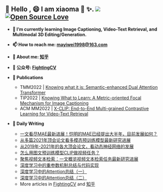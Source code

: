 
## 👋 Hello , 😄 I am xiaoma 🐎 ✨. ![]( https://visitor-badge.glitch.me/badge?page_id=lmbxmu.homepage) [![Open Source Love](https://badges.frapsoft.com/os/v1/open-source.svg?v=102)](https://github.com/ellerbrock/open-source-badge/)

<!-- - **😄 😄 😄 I am looking for jobs for 2023, my interest is multi-modal pretraining, video-text retrieval, computer vision or other feilds about multi modality!!! Welcome to chat with me by wechat(id:mayiwei1998)** -->


<!-- - **🔭 I was an intern at [Alibaba DAMO Academy](https://damo.alibaba.com/) .** -->

- **🌱 I’m currently learning Image Captioning, Video-Text Retrieval, and Multimodal 3D Editing/Generation.**

- **📫 How to reach me: [mayiwei1998@163.com](mayiwei1998@163.com)**

- **💬 About me: [知乎](https://www.zhihu.com/people/jason-14-58-38/posts)**

- **💬 公众号: [FightingCV](https://mp.weixin.qq.com/s/sugCZZQEqIZkEkcqjuFujw)**

- **📝 Publications**
    - TMM2022 | [Knowing what it is: Semantic-enhanced Dual Attention Transformer](https://ieeexplore.ieee.org/abstract/document/9749944)
    - TIP2022 | [Knowing What to Learn: A Metric-oriented Focal Mechanism for Image Captioning](https://ieeexplore.ieee.org/document/9802801)
    - ACM MM2022 | [X-CLIP: End-to-End Multi-grained Contrastive Learning for Video-Text Retrieval](https://arxiv.org/abs/2207.07285)
- **📝 Daily Writing**
    - [一文看尽MAE最新进展！恺明的MAE已经提出大半年，目前发展如何？](https://mp.weixin.qq.com/s/SoZyuX3NmB_8Tyi9F1Nrfw)
    - [从多篇2021年顶会论文看多模态预训练模型最新研究进展](https://zhuanlan.zhihu.com/p/425859974)
    - [从2019年-2021年的各大顶会论文，看动态神经网络的发展](https://mp.weixin.qq.com/s?__biz=MzIzNzU4OTAxMQ==&mid=2247484386&idx=1&sn=d3275fe4f51d7d559c855adcbc2b42df&chksm=e8c7049edfb08d88ec7805eebbb5236d165ba797982bbe56fe0fddca660e39b8f7faf06372ff&token=876992619&lang=zh_CN#rd)
    - [怎么用图文预训练模型CLIP做视频任务？](https://mp.weixin.qq.com/s/4Wg8tr7hhfRrzG8d4o_iYw)
    - [聚焦视频文本检索：一文概览视频文本检索任务最新研究进展](https://mp.weixin.qq.com/s/ZD7JGtBzqo7Vpo-YkBmV2A)
    - [深度学习中的重参数机制总结与代码实现](https://zhuanlan.zhihu.com/p/383660483)
    - [深度学习中的Attention总结（一）](https://zhuanlan.zhihu.com/p/379657870)
    - [深度学习中的Attention总结（二）](https://zhuanlan.zhihu.com/p/386333201)
    - More articles in [FightingCV](https://mp.weixin.qq.com/s/Uxso0qH8AKInfPL-iy-X0g) and [知乎](https://www.zhihu.com/people/jason-14-58-38/posts)

 

